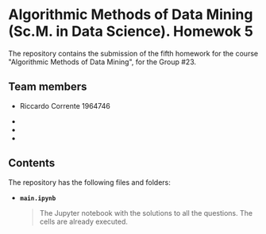 # Algorithmic Methods of Data Mining (Sc.M. in Data Science). Homewok 5

The repository contains the submission of the fifth homework for the course "Algorithmic Methods of Data Mining", for the Group #23.


## Team members
* Riccardo Corrente 1964746
* 
* 

* 

## Contents
The repository has the following files and folders:

* __`main.ipynb`__
    > The Jupyter notebook with the solutions to all the questions. The cells are already executed.

    
